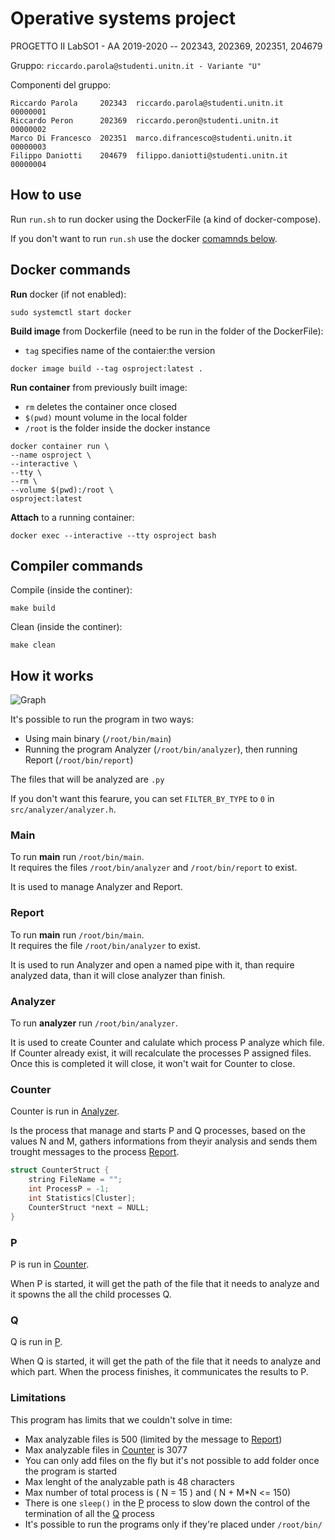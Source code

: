 # Operative systems project

PROGETTO II LabSO1 - AA 2019-2020 -- 202343, 202369, 202351, 204679

Gruppo: `riccardo.parola@studenti.unitn.it - Variante "U"`

Componenti del gruppo:

``` plaintext
Riccardo Parola     202343  riccardo.parola@studenti.unitn.it    00000001  
Riccardo Peron      202369  riccardo.peron@studenti.unitn.it     00000002  
Marco Di Francesco  202351  marco.difrancesco@studenti.unitn.it  00000003  
Filippo Daniotti    204679  filippo.daniotti@studenti.unitn.it   00000004  
```

## How to use

Run `run.sh` to run docker using the DockerFile (a kind of docker-compose).

If you don't want to run `run.sh` use the docker [comamnds below](#docker-commands).

## Docker commands

**Run** docker (if not enabled):

``` Docker
sudo systemctl start docker
```

**Build image** from Dockerfile (need to be run in the folder of the DockerFile):

- `tag` specifies name of the contaier:the version

``` Docker
docker image build --tag osproject:latest .
```

**Run container** from previously built image:

- `rm` deletes the container once closed
- `$(pwd)` mount volume in the local folder
- `/root` is the folder inside the docker instance

``` Docker
docker container run \
--name osproject \
--interactive \
--tty \
--rm \
--volume $(pwd):/root \
osproject:latest
```

**Attach** to a running container:

``` Docker
docker exec --interactive --tty osproject bash
```

## Compiler commands

Compile (inside the continer):

``` shell
make build
```

Clean (inside the continer):

``` shell
make clean
```

## How it works

![Graph](https://i.imgur.com/7D2PV6L.png)

It's possible to run the program in two ways:

- Using main binary (`/root/bin/main`)
- Running the program Analyzer (`/root/bin/analyzer`), then running Report (`/root/bin/report`)

The files that will be analyzed are `.py`

If you don't want this fearure, you can set `FILTER_BY_TYPE` to `0` in `src/analyzer/analyzer.h`.

### Main

To run **main** run `/root/bin/main`.  
It requires the files `/root/bin/analyzer` and `/root/bin/report` to exist.

It is used to manage Analyzer and Report.

### Report

To run **main** run `/root/bin/main`.  
It requires the file `/root/bin/analyzer` to exist.

It is used to run Analyzer and open a named pipe with it, than require analyzed data, than it will close analyzer than finish.

### Analyzer

To run **analyzer** run `/root/bin/analyzer`.  

It is used to create Counter and calulate which process P analyze which file. If Counter already exist, it will recalculate the processes P assigned files. Once this is completed it will close, it won't wait for Counter to close.

### Counter

Counter is run in [Analyzer](#Analyzer).

Is the process that manage and starts P and Q processes, based on the values N and M, gathers informations from theyir analysis and sends them trought messages to the process [Report](#Report).

``` C
struct CounterStruct {
    string FileName = "";
    int ProcessP = -1;
    int Statistics[Cluster];
    CounterStruct *next = NULL;
}
```

### P

P is run in [Counter](#Counter).

When P is started, it will get the path of the file that it needs to analyze and it spowns the all the child processes Q.

### Q

Q is run in [P](#P).

When Q is started, it will get the path of the file that it needs to analyze and which part. When the process finishes, it communicates the results to P.

### Limitations

This program has limits that we couldn't solve in time:

- Max analyzable files is 500 (limited by the message to [Report](#Report))
- Max analyzable files in [Counter](#Counter) is 3077
- You can only add files on the fly but it's not possible to add folder once the program is started
- Max lenght of the analyzable path is 48 characters
- Max number of total process is ( N = 15 ) and ( N + M*N <= 150)
- There is one `sleep()` in the [P](#P) process to slow down the control of the termination of all the [Q](#Q) process
- It's possible to run the programs only if they're placed under `/root/bin/`
